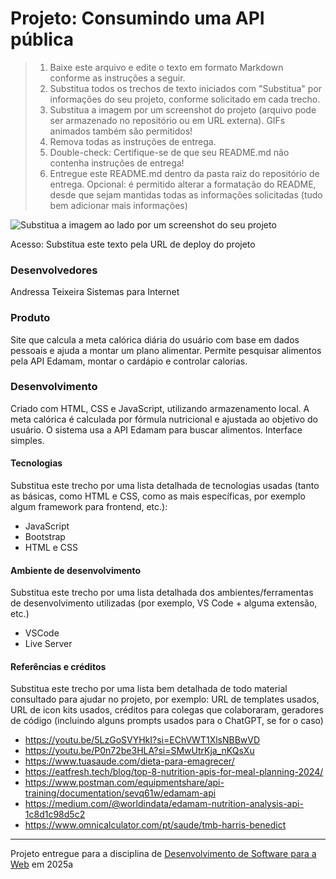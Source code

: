 # Projeto: Consumindo uma API pública

> 1. Baixe este arquivo e edite o texto em formato Markdown conforme as instruções a seguir.
> 2. Substitua todos os trechos de texto iniciados com "Substitua" por informações do seu projeto, conforme solicitado em cada trecho.
> 3. Substitua a imagem por um screenshot do projeto (arquivo pode ser armazenado no repositório ou em URL externa). GIFs animados também são permitidos!
> 4. Remova todas as instruções de entrega.
> 5. Double-check: Certifique-se de que seu README.md não contenha instruções de entrega!
> 6. Entregue este README.md dentro da pasta raiz do repositório de entrega.
> Opcional: é permitido alterar a formatação do README, desde que sejam mantidas todas as informações solicitadas (tudo bem adicionar mais informações)

![Substitua a imagem ao lado por um screenshot do seu projeto](https://mdswanson.com/static/chops-ux-step-4.png "Screenshot do projeto")


Acesso: Substitua este texto pela URL de deploy do projeto


### Desenvolvedores
Andressa Teixeira
Sistemas para Internet


### Produto

Site que calcula a meta calórica diária do usuário com base em dados pessoais e ajuda a montar um plano alimentar. 
Permite pesquisar alimentos pela API Edamam, montar o cardápio e controlar calorias. 


### Desenvolvimento

Criado com HTML, CSS e JavaScript, utilizando armazenamento local. A meta calórica é calculada por fórmula nutricional e ajustada ao objetivo do usuário. O sistema usa a API Edamam para buscar alimentos. Interface simples.


#### Tecnologias

Substitua este trecho por uma lista detalhada de tecnologias usadas (tanto as básicas, como HTML e CSS, como as mais específicas, por exemplo algum framework para frontend, etc.):
- JavaScript
- Bootstrap
- HTML e CSS

#### Ambiente de desenvolvimento

Substitua este trecho por uma lista detalhada dos ambientes/ferramentas de desenvolvimento utilizadas (por exemplo, VS Code + alguma extensão, etc.)
- VSCode
- Live Server

#### Referências e créditos

Substitua este trecho por uma lista bem detalhada de todo material consultado para ajudar no projeto, por exemplo:  URL de templates usados, URL de icon kits usados, créditos para colegas que colaboraram, geradores de código (incluindo alguns prompts usados para o ChatGPT, se for o caso)
- https://youtu.be/5LzGoSVYHkI?si=EChVWT1XlsNBBwVD
- https://youtu.be/P0n72be3HLA?si=SMwUtrKja_nKQsXu
- https://www.tuasaude.com/dieta-para-emagrecer/
- https://eatfresh.tech/blog/top-8-nutrition-apis-for-meal-planning-2024/
- https://www.postman.com/equipmentshare/api-training/documentation/sevq61w/edamam-api
- https://medium.com/@worldindata/edamam-nutrition-analysis-api-1c8d1c98d5c2
- https://www.omnicalculator.com/pt/saude/tmb-harris-benedict




---
Projeto entregue para a disciplina de [Desenvolvimento de Software para a Web](http://github.com/andreainfufsm/elc1090-2025a) em 2025a